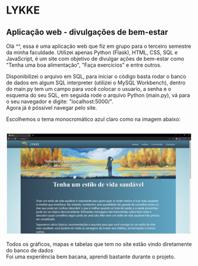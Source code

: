# LYKKE
## Aplicação web - divulgações de bem-estar

Olá ^^, essa é uma aplicação web que fiz em grupo para o terceiro semestre da minha faculdade.
Utilizei apenas Python (Flask), HTML, CSS, SQL e JavaScript, é um site com objetivo de divulgar ações de bem-estar como "Tenha uma boa alimentação", "Faça exercícios" e entre outros.

Disponibilizei o arquivo em SQL, para iniciar o código basta rodar o banco de dados em algum SQL interpreter (utilizei o MySQL Workbench),
dentro do main.py tem um campo para você colocar o usuario, a senha e o esquema do seu SQL,
em seguida rode o arquivo Python (main.py), vá para o seu navegador e digite: "localhost:5000/".<br>
Agora já é póssível navegar pelo site.

Escolhemos o tema monocromático azul claro como na imagem abaixo:
<br><br>
<div align='center'>
    <img src='./imagens_readme/home.png' alt='Imagem Home' width='500px' heigth='400px'/>
</div>
<br>
Todos os gráficos, mapas e tabelas que tem no site estão vindo diretamente do banco de dados
<br>
Foi uma experiência bem bacana, aprendi bastante durante o projeto. 
